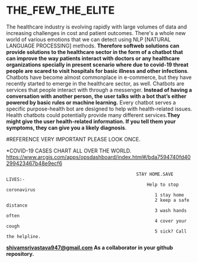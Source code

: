 # THE_FEW_THE_ELITE
The healthcare industry is evolving rapidly with large volumes of data and increasing challenges in cost and patient outcomes. There's a whole new world of various emotions that we can detect using NLP [NATURAL LANGUAGE PROCESSING] methods. **Therefore softweb solutions can provide solutions to the healthcare sector in the form of a chatbot that can improve the way patients interact with doctors or any healthcare organizations specially in present scenario where due to covid-19  threat people are scared to visit hospitals for basic illness and other infections**.
Chatbots have become almost commonplace in e-commerce, but they have recently started to emerge in the healthcare sector, as well. Chatbots are services that people interact with through a messenger. **Instead of having a conversation with another person, the user talks with a bot that’s either powered by basic rules or machine learning.** Every chatbot serves a specific purpose-health bot are designed to help with health-related issues. Health chatbots could potentially provide many different services.**They might give the user health-related information. If you tell them your symptoms, they can give you a likely diagnosis**. 



#REFERENCE VERY IMPORTANT PLEASE LOOK ONCE.

*COVID-19 CASES CHART ALL OVER THE WORLD.
https://www.arcgis.com/apps/opsdashboard/index.html#/bda7594740fd40299423467b48e9ecf6



                                                     STAY HOME.SAVE LIVES:-   
                                                         Help to stop coronavirus
                                                            1 stay home
                                                            2 keep a safe distance
                                                            3 wash hands often
                                                            4 cover your cough
                                                            5 sick? Call the helpline.
                                                            
                                                            
**shivamsrivastava947@gmail.com
 As a collaborator in your github repository.**

